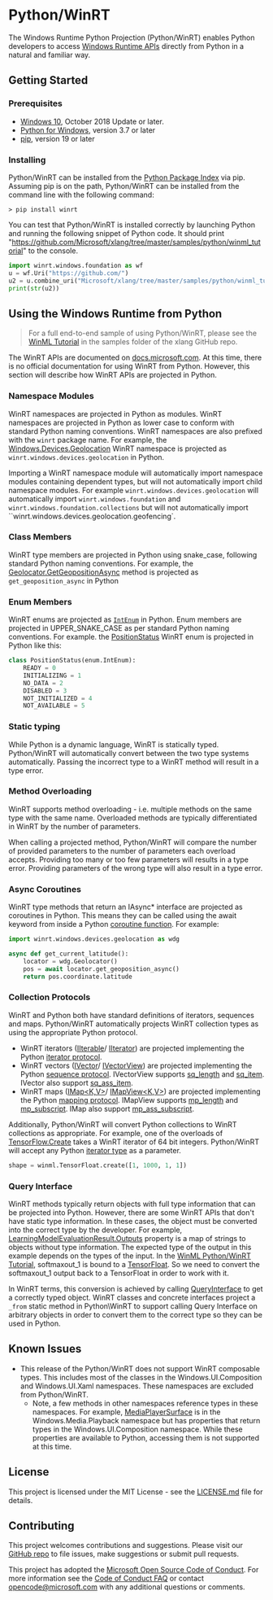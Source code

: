 # Python/WinRT

The Windows Runtime Python Projection (Python/WinRT) enables Python developers to access
[Windows Runtime APIs](https://docs.microsoft.com/en-us/uwp/api/) directly from Python in a natural
and familiar way.

## Getting Started

### Prerequisites

* [Windows 10](https://www.microsoft.com/en-us/windows), October 2018 Update or later.
* [Python for Windows](https://docs.python.org/3.7/using/windows.html), version 3.7 or later
* [pip](https://pypi.org/project/pip/), version 19 or later

### Installing

Python/WinRT can be installed from the [Python Package Index](https://pypi.org/) via pip. Assuming
pip is on the path, Python/WinRT can be installed from the command line with the following command:

``` shell
> pip install winrt
```

You can test that Python/WinRT is installed correctly by launching Python and running the following
snippet of Python code. It should print "https://github.com/Microsoft/xlang/tree/master/samples/python/winml_tutorial"
to the console.

``` python
import winrt.windows.foundation as wf
u = wf.Uri("https://github.com/")
u2 = u.combine_uri("Microsoft/xlang/tree/master/samples/python/winml_tutorial")
print(str(u2))
```

## Using the Windows Runtime from Python

> For a full end-to-end sample of using Python/WinRT, please see the
> [WinML Tutorial](https://github.com/Microsoft/xlang/tree/master/samples/python/winml_tutorial)
> in the samples folder of the xlang GitHub repo.

The WinRT APIs are documented on [docs.microsoft.com](https://docs.microsoft.com/en-us/uwp/api/).
At this time, there is no official documentation for using WinRT from Python. However, this section
will describe how WinRT APIs are projected in Python.

### Namespace Modules

WinRT namespaces are projected in Python as modules. WinRT namespaces are projected in Python as
lower case to conform with standard Python naming conventions. WinRT namespaces are also prefixed
with the `winrt` package name. For example, the
[Windows.Devices.Geolocation](https://docs.microsoft.com/en-us/uwp/api/Windows.Devices.Geolocation)
WinRT namespace is projected as `winrt.windows.devices.geolocation` in Python.

Importing a WinRT namespace module will automatically import namespace modules containing dependent
types, but will not automatically import child namespace modules. For example `winrt.windows.devices.geolocation`
will automatically import `winrt.windows.foundation` and `winrt.windows.foundation.collections` but
will not automatically import ``winrt.windows.devices.geolocation.geofencing`.

### Class Members

WinRT type members are projected in Python using snake_case, following standard Python naming conventions.
For example, the [Geolocator.GetGeopositionAsync](https://docs.microsoft.com/en-us/uwp/api/windows.devices.geolocation.geolocator.getgeopositionasync)
method is projected as `get_geoposition_async` in Python

### Enum Members

WinRT enums are projected as [`IntEnum`](https://docs.python.org/3/library/enum.html#enum.IntEnum)
in Python. Enum members are projected in UPPER_SNAKE_CASE as per standard Python naming conventions.
For example. the 
[PositionStatus](https://docs.microsoft.com/en-us/uwp/api/Windows.Devices.Geolocation.PositionStatus)
WinRT enum is projected in Python like this:

``` python
class PositionStatus(enum.IntEnum):
    READY = 0
    INITIALIZING = 1
    NO_DATA = 2
    DISABLED = 3
    NOT_INITIALIZED = 4
    NOT_AVAILABLE = 5
```

### Static typing

While Python is a dynamic language, WinRT is statically typed. Python/WinRT will automatically
convert between the two type systems automatically. Passing the incorrect type to a WinRT method
will result in a type error. 

### Method Overloading

WinRT supports method overloading - i.e. multiple methods on the same type with the same name.
Overloaded methods are typically differentiated in WinRT by the number of parameters.

When calling a projected method, Python/WinRT will compare the number of provided parameters to the
number of parameters each overload accepts. Providing too many or too few parameters will results in
a type error. Providing parameters of the wrong type will also result in a type error.

### Async Coroutines

WinRT type methods that return an IAsync* interface are projected as coroutines in Python. This means
they can be called using the await keyword from inside a Python
[coroutine function](https://docs.python.org/3/reference/compound_stmts.html#async-def). For example:

``` python
import winrt.windows.devices.geolocation as wdg

async def get_current_latitude():
    locator = wdg.Geolocator()
    pos = await locator.get_geoposition_async()
    return pos.coordinate.latitude
```

### Collection Protocols

WinRT and Python both have standard definitions of iterators, sequences and maps. Python/WinRT automatically
projects WinRT collection types as using the appropriate Python protocol.

* WinRT iterators ([IIterable<T>](https://docs.microsoft.com/en-us/uwp/api/Windows.Foundation.Collections.IIterable_T_)/
  [IIterator<T>](https://docs.microsoft.com/en-us/uwp/api/windows.foundation.collections.iiterator_t_))
  are projected implementing the Python [iterator protocol](https://docs.python.org/3/c-api/iter.html).
* WinRT vectors ([IVector<T>](https://docs.microsoft.com/en-us/uwp/api/windows.foundation.collections.ivector_t_)/
  [IVectorView<T>](https://docs.microsoft.com/en-us/uwp/api/windows.foundation.collections.ivectorview_t_))
  are projected implementing the Python [sequence protocol](https://docs.python.org/3/c-api/sequence.html).
  IVectorView supports [sq_length](https://docs.python.org/3/c-api/typeobj.html?highlight=sq_length#c.PySequenceMethods.sq_length)
  and [sq_item](https://docs.python.org/3/c-api/typeobj.html?highlight=sq_length#c.PySequenceMethods.sq_item).
  IVector also support [sq_ass_item](https://docs.python.org/3/c-api/typeobj.html?highlight=sq_length#c.PySequenceMethods.sq_ass_item).
* WinRT maps ([IMap<K,V>](https://docs.microsoft.com/en-us/uwp/api/windows.foundation.collections.imap_k_v_)/
  [IMapView<K,V>](https://docs.microsoft.com/en-us/uwp/api/windows.foundation.collections.imapview_k_v_))
  are projected implementing the Python [mapping protocol](https://docs.python.org/3/c-api/mapping.html).
  IMapView supports [mp_length](https://docs.python.org/3/c-api/typeobj.html?highlight=sq_length#c.PyMappingMethods.mp_length)
  and [mp_subscript](https://docs.python.org/3/c-api/typeobj.html?highlight=sq_length#c.PyMappingMethods.mp_subscript).
  IMap also support [mp_ass_subscript](https://docs.python.org/3/c-api/typeobj.html?highlight=sq_length#c.PyMappingMethods.mp_ass_subscript).

Additionally, Python/WinRT will convert Python collections to WinRT collections as appropriate. For
example, one of the overloads of
[TensorFlow.Create](https://docs.microsoft.com/en-us/uwp/api/windows.ai.machinelearning.tensorfloat.create#Windows_AI_MachineLearning_TensorFloat_Create_Windows_Foundation_Collections_IIterable_System_Int64__)
takes a WinRT iterator of 64 bit integers. Python/WinRT will accept any Python [iterator type](https://docs.python.org/3/library/stdtypes.html#typeiter)
as a parameter.

``` python
shape = winml.TensorFloat.create([1, 1000, 1, 1])
```

### Query Interface

WinRT methods typically return objects with full type information that can be projected into Python.
However, there are some WinRT APIs that don't have static type information. In these cases, the
object must be converted into the correct type by the developer. For example,
[LearningModelEvaluationResult.Outputs](https://docs.microsoft.com/en-us/uwp/api/windows.ai.machinelearning.learningmodelevaluationresult.outputs)
property is a map of strings to objects without type information. The expected type of the output in
this example depends on the types of the input. In the
[WinML Python/WinRT Tutorial](https://github.com/Microsoft/xlang/tree/master/samples/python/winml_tutorial),
softmaxout_1 is bound to a [TensorFloat](https://docs.microsoft.com/en-us/uwp/api/windows.ai.machinelearning.tensorfloat).
So we need to convert the softmaxout_1 output back to a TensorFloat in order to work with it.

In WinRT terms, this conversion is achieved by calling
[QueryInterface](https://docs.microsoft.com/en-us/windows/desktop/api/unknwn/nf-unknwn-iunknown-queryinterface%28refiid_void%29)
to get a correctly typed object. WinRT classes and concrete interfaces project a `_from` static
method in Python\WinRT to support calling Query Interface on arbitrary objects in order to convert
them to the correct type so they can be used in Python.

## Known Issues

* This release of the Python/WinRT does not support WinRT composable types. This includes most of
the classes in the Windows.UI.Composition and Windows.UI.Xaml namespaces. These namespaces are excluded
from Python/WinRT.
  * Note, a few methods in other namespaces reference types in these namespaces. For example,
  [MediaPlayerSurface](https://docs.microsoft.com/en-us/uwp/api/windows.media.playback.mediaplayersurface)
  is in the Windows.Media.Playback namespace but has properties that return types in the
  Windows.UI.Composition namespace. While these properties are available to Python, accessing them
  is not supported at this time.

## License

This project is licensed under the MIT License - see the [LICENSE.md](LICENSE) file for details.

## Contributing

This project welcomes contributions and suggestions. Please visit our [GitHub repo](https://github.com/Microsoft/xlang/)
to file issues, make suggestions or submit pull requests.

This project has adopted the [Microsoft Open Source Code of Conduct](https://opensource.microsoft.com/codeofconduct/).
For more information see the [Code of Conduct FAQ](https://opensource.microsoft.com/codeofconduct/faq/) or
contact [opencode@microsoft.com](mailto:opencode@microsoft.com) with any additional questions or comments.
